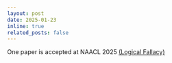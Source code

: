 ```yaml
---
layout: post
date: 2025-01-23
inline: true
related_posts: false
---
```


One paper is accepted at NAACL 2025 <a href="https://arxiv.org/abs/2408.03618">(Logical Fallacy)</a>

